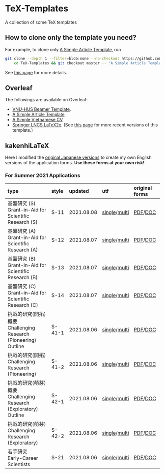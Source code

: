 # TeX-Templates
A collection of some TeX templates

## How to clone only the template you need?

For example, to clone only [A Simple Article Template](A%20Simple%20Article%20Template), run

```bash
git clone --depth 1 --filter=blob:none --no-checkout https://github.com/hoanganhduc/TeX-Templates/ && \
	cd TeX-Templates && git checkout master -- "A Simple Article Template"
```

See [this page](https://stackoverflow.com/questions/600079/how-do-i-clone-a-subdirectory-only-of-a-git-repository) for more details.

## Overleaf

The followings are available on Overleaf: 
* [VNU-HUS Beamer Template](https://www.overleaf.com/latex/templates/vnu-hus-beamer-template/ydpsvsdhphrg).
* [A Simple Article Template](https://www.overleaf.com/latex/templates/a-simple-article-template/gdsdkccmjnxg)
* [A Simple Vietnamese CV](https://www.overleaf.com/latex/templates/ly-lich-khoa-hoc/tgxzgkzdsbpk).
* [Springer LNCS LaTeX2e](https://www.overleaf.com/latex/templates/springer-lecture-notes-in-computer-science/kzwwpvhwnvfj#.WuA4JS5uZpi). (See [this page](https://www.springer.com/gp/computer-science/lncs/conference-proceedings-guidelines) for more recent versions of this template.)

## kakenhiLaTeX

Here I modified the [original Japanese versions](http://osksn2.hep.sci.osaka-u.ac.jp/~taku/kakenhiLaTeX/) to create my own English versions of the application forms.
**Use these forms at your own risk!**

### For Summer 2021 Applications

| **type** | **style** | **updated** | **utf** | **original forms** |
|:---------|:----------|:------------|:--------|:-------------------|
| 基盤研究 (S) <br>Grant-in-Aid for Scientific Research (S) | S-11 | 2021.08.08 | [single](kakenhiLaTeX/2021_fall/kiban_s_utf_single)/[multi](kakenhiLaTeX/2021_fall/kiban_s_utf_multi) | [PDF](kakenhiLaTeX/2021_fall/original_forms/s-11_e.pdf)/[DOC](kakenhiLaTeX/2021_fall/original_forms/s-11_e.doc) |
| 基盤研究 (A) <br>Grant-in-Aid for Scientific Research (A) | S-12 | 2021.08.07 | [single](kakenhiLaTeX/2021_fall/kiban_a_utf_single)/[multi](kakenhiLaTeX/2021_fall/kiban_a_utf_multi) | [PDF](kakenhiLaTeX/2021_fall/original_forms/s-12_e.pdf)/[DOC](kakenhiLaTeX/2021_fall/original_forms/s-12_e.doc) |
| 基盤研究 (B) <br>Grant-in-Aid for Scientific Research (B) | S-13 | 2021.08.07 | [single](kakenhiLaTeX/2021_fall/kiban_b_utf_single)/[multi](kakenhiLaTeX/2021_fall/kiban_b_utf_multi) | [PDF](kakenhiLaTeX/2021_fall/original_forms/s-13_e.pdf)/[DOC](kakenhiLaTeX/2021_fall/original_forms/s-13_e.doc) |
| 基盤研究 (C) <br>Grant-in-Aid for Scientific Research (C) | S-14 | 2021.08.07 | [single](kakenhiLaTeX/2021_fall/kiban_c_utf_single)/[multi](kakenhiLaTeX/2021_fall/kiban_c_utf_multi) | [PDF](kakenhiLaTeX/2021_fall/original_forms/s-14_e.pdf)/[DOC](kakenhiLaTeX/2021_fall/original_forms/s-14_e.doc) |
| 挑戦的研究(開拓)概要 <br>Challenging Research (Pioneering) Outline | S-41-1 | 2021.08.06 | [single](kakenhiLaTeX/2021_fall/chousenteki_kaitaku_abst_utf_single)/[multi](kakenhiLaTeX/2021_fall/chousenteki_kaitaku_abst_utf_multi) | [PDF](kakenhiLaTeX/2021_fall/original_forms/s-41-1_e.pdf)/[DOC](kakenhiLaTeX/2021_fall/original_forms/s-41-1_e.doc) |
| 挑戦的研究(開拓) <br>Challenging Research (Pioneering) | S-41-2 | 2021.08.06 | [single](kakenhiLaTeX/2021_fall/chousenteki_kaitaku_utf_single)/[multi](kakenhiLaTeX/2021_fall/chousenteki_kaitaku_utf_multi) | [PDF](kakenhiLaTeX/2021_fall/original_forms/s-41-2_e.pdf)/[DOC](kakenhiLaTeX/2021_fall/original_forms/s-41-2_e.doc) |
| 挑戦的研究(萌芽)概要 <br>Challenging Research (Exploratory) Outline | S-42-1 | 2021.08.06 | [single](kakenhiLaTeX/2021_fall/chousenteki_houga_abst_utf_single)/[multi](kakenhiLaTeX/2021_fall/chousenteki_houga_abst_utf_multi) | [PDF](kakenhiLaTeX/2021_fall/original_forms/s-42-1_e.pdf)/[DOC](kakenhiLaTeX/2021_fall/original_forms/s-42-1_e.doc) |
| 挑戦的研究(萌芽) <br>Challenging Research (Exploratory) | S-42-2 | 2021.08.06 | [single](kakenhiLaTeX/2021_fall/chousenteki_houga_utf_single)/[multi](kakenhiLaTeX/2021_fall/chousenteki_houga_utf_multi) | [PDF](kakenhiLaTeX/2021_fall/original_forms/s-42-2_e.pdf)/[DOC](kakenhiLaTeX/2021_fall/original_forms/s-42-2_e.doc) |
| 若手研究 <br>Early-Career Scientists | S-21 | 2021.08.06 | [single](kakenhiLaTeX/2021_fall/wakate_utf_single)/[multi](kakenhiLaTeX/2021_fall/wakate_utf_multi) | [PDF](kakenhiLaTeX/2021_fall/original_forms/s-21_e.pdf)/[DOC](kakenhiLaTeX/2021_fall/original_forms/s-21_e.doc) |
